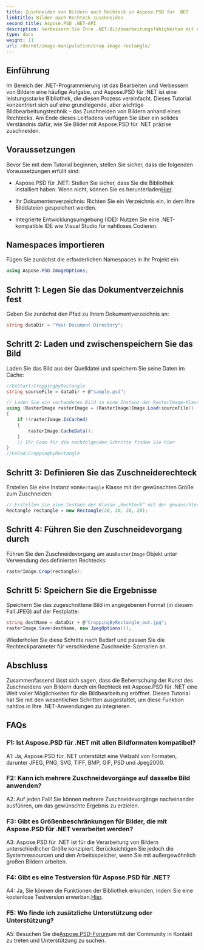 ```yaml
---
title: Zuschneiden von Bildern nach Rechteck in Aspose.PSD für .NET
linktitle: Bilder nach Rechteck zuschneiden
second_title: Aspose.PSD .NET-API
description: Verbessern Sie Ihre .NET-Bildbearbeitungsfähigkeiten mit Aspose.PSD. Erfahren Sie Schritt für Schritt, wie Sie Bilder mithilfe von Rechtecken präzise zuschneiden.
type: docs
weight: 11
url: /de/net/image-manipulation/crop-image-rectangle/
---
```

## Einführung

Im Bereich der .NET-Programmierung ist das Bearbeiten und Verbessern von Bildern eine häufige Aufgabe, und Aspose.PSD für .NET ist eine leistungsstarke Bibliothek, die diesen Prozess vereinfacht. Dieses Tutorial konzentriert sich auf eine grundlegende, aber wichtige Bildbearbeitungstechnik – das Zuschneiden von Bildern anhand eines Rechtecks. Am Ende dieses Leitfadens verfügen Sie über ein solides Verständnis dafür, wie Sie Bilder mit Aspose.PSD für .NET präzise zuschneiden.

## Voraussetzungen

Bevor Sie mit dem Tutorial beginnen, stellen Sie sicher, dass die folgenden Voraussetzungen erfüllt sind:

-  Aspose.PSD für .NET: Stellen Sie sicher, dass Sie die Bibliothek installiert haben. Wenn nicht, können Sie es herunterladen[Hier](https://releases.aspose.com/psd/net/).

- Ihr Dokumentenverzeichnis: Richten Sie ein Verzeichnis ein, in dem Ihre Bilddateien gespeichert werden.

- Integrierte Entwicklungsumgebung (IDE): Nutzen Sie eine .NET-kompatible IDE wie Visual Studio für nahtloses Codieren.

## Namespaces importieren

Fügen Sie zunächst die erforderlichen Namespaces in Ihr Projekt ein:

```csharp
using Aspose.PSD.ImageOptions;
```

## Schritt 1: Legen Sie das Dokumentverzeichnis fest

Geben Sie zunächst den Pfad zu Ihrem Dokumentverzeichnis an:

```csharp
string dataDir = "Your Document Directory";
```

## Schritt 2: Laden und zwischenspeichern Sie das Bild

Laden Sie das Bild aus der Quelldatei und speichern Sie seine Daten im Cache:

```csharp
//ExStart:CroppingbyRectangle
string sourceFile = dataDir + @"sample.psd";

// Laden Sie ein vorhandenes Bild in eine Instanz der RasterImage-Klasse
using (RasterImage rasterImage = (RasterImage)Image.Load(sourceFile))
{
    if (!rasterImage.IsCached)
    {
        rasterImage.CacheData();
    }
    // Ihr Code für die nachfolgenden Schritte finden Sie hier
}
//ExEnd:CroppingbyRectangle
```

## Schritt 3: Definieren Sie das Zuschneiderechteck

 Erstellen Sie eine Instanz von`Rectangle` Klasse mit der gewünschten Größe zum Zuschneiden:

```csharp
// Erstellen Sie eine Instanz der Klasse „Rechteck“ mit der gewünschten Größe
Rectangle rectangle = new Rectangle(20, 20, 20, 20);
```

## Schritt 4: Führen Sie den Zuschneidevorgang durch

 Führen Sie den Zuschneidevorgang am aus`RasterImage` Objekt unter Verwendung des definierten Rechtecks:

```csharp
rasterImage.Crop(rectangle);
```

## Schritt 5: Speichern Sie die Ergebnisse

Speichern Sie das zugeschnittene Bild im angegebenen Format (in diesem Fall JPEG) auf der Festplatte:

```csharp
string destName = dataDir + @"CroppingByRectangle_out.jpg";
rasterImage.Save(destName, new JpegOptions());
```

Wiederholen Sie diese Schritte nach Bedarf und passen Sie die Rechteckparameter für verschiedene Zuschneide-Szenarien an.

## Abschluss

Zusammenfassend lässt sich sagen, dass die Beherrschung der Kunst des Zuschneidens von Bildern durch ein Rechteck mit Aspose.PSD für .NET eine Welt voller Möglichkeiten für die Bildbearbeitung eröffnet. Dieses Tutorial hat Sie mit den wesentlichen Schritten ausgestattet, um diese Funktion nahtlos in Ihre .NET-Anwendungen zu integrieren.

## FAQs

### F1: Ist Aspose.PSD für .NET mit allen Bildformaten kompatibel?

A1: Ja, Aspose.PSD für .NET unterstützt eine Vielzahl von Formaten, darunter JPEG, PNG, SVG, TIFF, BMP, GIF, PSD und Jpeg2000.

### F2: Kann ich mehrere Zuschneidevorgänge auf dasselbe Bild anwenden?

A2: Auf jeden Fall! Sie können mehrere Zuschneidevorgänge nacheinander ausführen, um das gewünschte Ergebnis zu erzielen.

### F3: Gibt es Größenbeschränkungen für Bilder, die mit Aspose.PSD für .NET verarbeitet werden?

A3: Aspose.PSD für .NET ist für die Verarbeitung von Bildern unterschiedlicher Größe konzipiert. Berücksichtigen Sie jedoch die Systemressourcen und den Arbeitsspeicher, wenn Sie mit außergewöhnlich großen Bildern arbeiten.

### F4: Gibt es eine Testversion für Aspose.PSD für .NET?

 A4: Ja, Sie können die Funktionen der Bibliothek erkunden, indem Sie eine kostenlose Testversion erwerben.[Hier](https://releases.aspose.com/).

### F5: Wo finde ich zusätzliche Unterstützung oder Unterstützung?

 A5: Besuchen Sie die[Aspose.PSD-Forum](https://forum.aspose.com/c/psd/34)um mit der Community in Kontakt zu treten und Unterstützung zu suchen.